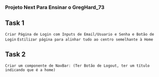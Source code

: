 ### Projeto Next Para Ensinar o GregHard_73

## Task 1
`Criar Página de Login com Inputs de Email/Usuario e Senha e Botão de Login`
`Estilizar página para alinhar tudo ao centro semelhante à Home`

## Task 2
`Criar um componente de NavBar: (Ter Botão de Logout, ter um título indicando que é a home)`
